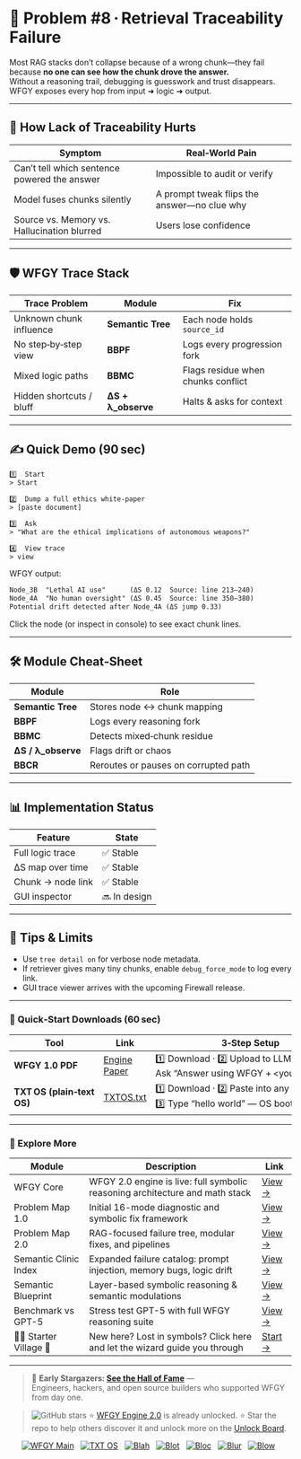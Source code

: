 
# 📒 Problem #8 · Retrieval Traceability Failure

Most RAG stacks don’t collapse because of a wrong chunk—they fail because **no one can see how the chunk drove the answer.**  
Without a reasoning trail, debugging is guesswork and trust disappears.  
WFGY exposes every hop from input ➜ logic ➜ output.

---

## 🤔 How Lack of Traceability Hurts

| Symptom | Real‑World Pain |
|---------|-----------------|
| Can’t tell which sentence powered the answer | Impossible to audit or verify |
| Model fuses chunks silently | A prompt tweak flips the answer—no clue why |
| Source vs. Memory vs. Hallucination blurred | Users lose confidence |

---

## 🛡️ WFGY Trace Stack

| Trace Problem | Module | Fix |
|---------------|--------|-----|
| Unknown chunk influence | **Semantic Tree** | Each node holds `source_id` |
| No step‑by‑step view | **BBPF** | Logs every progression fork |
| Mixed logic paths | **BBMC** | Flags residue when chunks conflict |
| Hidden shortcuts / bluff | **ΔS + λ_observe** | Halts & asks for context |

---

## ✍️ Quick Demo (90 sec)

```txt
1️⃣  Start
> Start

2️⃣  Dump a full ethics white‑paper
> [paste document]

3️⃣  Ask
> "What are the ethical implications of autonomous weapons?"

4️⃣  View trace
> view
````

WFGY output:

```txt
Node_3B  "Lethal AI use"      (ΔS 0.12  Source: line 213–240)
Node_4A  "No human oversight" (ΔS 0.45  Source: line 350–380)
Potential drift detected after Node_4A (ΔS jump 0.33)
```

Click the node (or inspect in console) to see exact chunk lines.

---

## 🛠 Module Cheat‑Sheet

| Module              | Role                                 |
| ------------------- | ------------------------------------ |
| **Semantic Tree**   | Stores node ↔ chunk mapping          |
| **BBPF**            | Logs every reasoning fork            |
| **BBMC**            | Detects mixed‑chunk residue          |
| **ΔS / λ\_observe** | Flags drift or chaos                 |
| **BBCR**            | Reroutes or pauses on corrupted path |

---

## 📊 Implementation Status

| Feature           | State        |
| ----------------- | ------------ |
| Full logic trace  | ✅ Stable     |
| ΔS map over time  | ✅ Stable     |
| Chunk → node link | ✅ Stable     |
| GUI inspector     | 🔜 In design |

---

## 📝 Tips & Limits

* Use `tree detail on` for verbose node metadata.
* If retriever gives many tiny chunks, enable `debug_force_mode` to log every link.
* GUI trace viewer arrives with the upcoming Firewall release.

---

### 🔗 Quick‑Start Downloads (60 sec)

| Tool                       | Link                                                | 3‑Step Setup                                                                             |
| -------------------------- | --------------------------------------------------- | ---------------------------------------------------------------------------------------- |
| **WFGY 1.0 PDF**           | [Engine Paper](https://zenodo.org/records/15630969) | 1️⃣ Download · 2️⃣ Upload to LLM · 3️⃣ Ask “Answer using WFGY + \<your question>”        |
| **TXT OS (plain‑text OS)** | [TXTOS.txt](https://zenodo.org/records/15788557)    | 1️⃣ Download · 2️⃣ Paste into any LLM chat · 3️⃣ Type “hello world” — OS boots instantly |

---


### 🧭 Explore More

| Module                | Description                                              | Link     |
|-----------------------|----------------------------------------------------------|----------|
| WFGY Core             | WFGY 2.0 engine is live: full symbolic reasoning architecture and math stack | [View →](https://github.com/onestardao/WFGY/tree/main/core/README.md) |
| Problem Map 1.0       | Initial 16-mode diagnostic and symbolic fix framework    | [View →](https://github.com/onestardao/WFGY/tree/main/ProblemMap/README.md) |
| Problem Map 2.0       | RAG-focused failure tree, modular fixes, and pipelines   | [View →](https://github.com/onestardao/WFGY/blob/main/ProblemMap/rag-architecture-and-recovery.md) |
| Semantic Clinic Index | Expanded failure catalog: prompt injection, memory bugs, logic drift | [View →](https://github.com/onestardao/WFGY/blob/main/ProblemMap/SemanticClinicIndex.md) |
| Semantic Blueprint    | Layer-based symbolic reasoning & semantic modulations   | [View →](https://github.com/onestardao/WFGY/tree/main/SemanticBlueprint/README.md) |
| Benchmark vs GPT-5    | Stress test GPT-5 with full WFGY reasoning suite         | [View →](https://github.com/onestardao/WFGY/tree/main/benchmarks/benchmark-vs-gpt5/README.md) |
| 🧙‍♂️ Starter Village 🏡 | New here? Lost in symbols? Click here and let the wizard guide you through | [Start →](https://github.com/onestardao/WFGY/blob/main/StarterVillage/README.md) |

---

> 👑 **Early Stargazers: [See the Hall of Fame](https://github.com/onestardao/WFGY/tree/main/stargazers)** —  
> Engineers, hackers, and open source builders who supported WFGY from day one.

> <img src="https://img.shields.io/github/stars/onestardao/WFGY?style=social" alt="GitHub stars"> ⭐ [WFGY Engine 2.0](https://github.com/onestardao/WFGY/blob/main/core/README.md) is already unlocked. ⭐ Star the repo to help others discover it and unlock more on the [Unlock Board](https://github.com/onestardao/WFGY/blob/main/STAR_UNLOCKS.md).

<div align="center">

[![WFGY Main](https://img.shields.io/badge/WFGY-Main-red?style=flat-square)](https://github.com/onestardao/WFGY)
&nbsp;
[![TXT OS](https://img.shields.io/badge/TXT%20OS-Reasoning%20OS-orange?style=flat-square)](https://github.com/onestardao/WFGY/tree/main/OS)
&nbsp;
[![Blah](https://img.shields.io/badge/Blah-Semantic%20Embed-yellow?style=flat-square)](https://github.com/onestardao/WFGY/tree/main/OS/BlahBlahBlah)
&nbsp;
[![Blot](https://img.shields.io/badge/Blot-Persona%20Core-green?style=flat-square)](https://github.com/onestardao/WFGY/tree/main/OS/BlotBlotBlot)
&nbsp;
[![Bloc](https://img.shields.io/badge/Bloc-Reasoning%20Compiler-blue?style=flat-square)](https://github.com/onestardao/WFGY/tree/main/OS/BlocBlocBloc)
&nbsp;
[![Blur](https://img.shields.io/badge/Blur-Text2Image%20Engine-navy?style=flat-square)](https://github.com/onestardao/WFGY/tree/main/OS/BlurBlurBlur)
&nbsp;
[![Blow](https://img.shields.io/badge/Blow-Game%20Logic-purple?style=flat-square)](https://github.com/onestardao/WFGY/tree/main/OS/BlowBlowBlow)
&nbsp;
</div>


